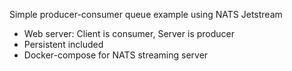 Simple producer-consumer queue example using NATS Jetstream

* Web server: Client is consumer, Server is producer
* Persistent included
* Docker-compose for NATS streaming server
